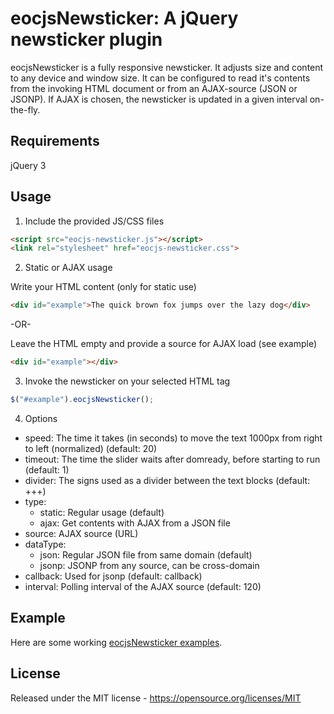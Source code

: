 # eocjsNewsticker: A jQuery newsticker plugin

eocjsNewsticker is a fully responsive newsticker. It adjusts size and content to any device and window size. It can be configured to read it's contents from the invoking HTML document or from an AJAX-source (JSON or JSONP). If AJAX is chosen, the newsticker is updated in a given interval on-the-fly.

## Requirements

jQuery 3

## Usage

1. Include the provided JS/CSS files

```html
<script src="eocjs-newsticker.js"></script>
<link rel="stylesheet" href="eocjs-newsticker.css">
```

2. Static or AJAX usage

Write your HTML content (only for static use)

```html
<div id="example">The quick brown fox jumps over the lazy dog</div>
```

-OR-

Leave the HTML empty and provide a source for AJAX load (see example)

```html
<div id="example"></div>
```

3. Invoke the newsticker on your selected HTML tag

```javascript
$("#example").eocjsNewsticker();
```

4. Options

  * speed: The time it takes (in seconds) to move the text 1000px from right to left (normalized) (default: 20)
  * timeout: The time the slider waits after domready, before starting to run (default: 1)
  * divider: The signs used as a divider between the text blocks (default: +++)
  * type:
    * static: Regular usage (default)
    * ajax: Get contents with AJAX from a JSON file
  * source: AJAX source (URL)
  * dataType:
    * json: Regular JSON file from same domain (default)
    * jsonp: JSONP from any source, can be cross-domain
  * callback: Used for jsonp (default: callback)
  * interval: Polling interval of the AJAX source (default: 120)

## Example

Here are some working <a href="https://nightside.de/eocjs-newsticker/example.html">eocjsNewsticker examples</a>.

## License

Released under the MIT license - https://opensource.org/licenses/MIT
